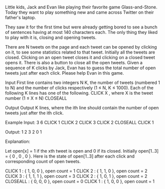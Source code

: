 Little kids, Jack and Evan like playing their favorite game Glass-and-Stone. Today they want to play something new and came across Twitter on their father's laptop.

They saw it for the first time but were already getting bored to see a bunch of sentences having at most 140 characters each. The only thing they liked to play with it is, closing and opening tweets.

There are N tweets on the page and each tweet can be opened by clicking on it, to see some statistics related to that tweet. Initially all the tweets are closed. Clicking on an open tweet closes it and clicking on a closed tweet opens it. There is also a button to close all the open tweets. Given a sequence of K clicks by Jack, Evan has to guess the total number of open tweets just after each click. Please help Evan in this game.

Input
First line contains two integers N K, the number of tweets (numbered 1 to N) and the number of clicks respectively (1 ≤ N, K ≤ 1000). Each of the following K lines has one of the following.
CLICK X , where X is the tweet number (1 ≤ X ≤ N)
CLOSEALL

Output
Output K lines, where the ith line should contain the number of open tweets just after the ith click.

Example
Input:
3 6
CLICK 1
CLICK 2
CLICK 3
CLICK 2
CLOSEALL
CLICK 1

Output:
1
2
3
2
0
1

Explanation:

Let open[x] = 1 if the xth tweet is open and 0 if its closed.
Initially open[1..3] = { 0 , 0 , 0 }. Here is the state of open[1..3] after each click and corresponding count of open tweets.

CLICK 1 : { 1, 0, 0 }, open count = 1
CLICK 2 : { 1, 1, 0 }, open count = 2
CLICK 3 : { 1, 1, 1 }, open count = 3
CLICK 2 : { 1, 0, 1 }, open count = 2
CLOSEALL : { 0, 0, 0 }, open count = 0
CLICK 1 : { 1, 0, 0 }, open count = 1
